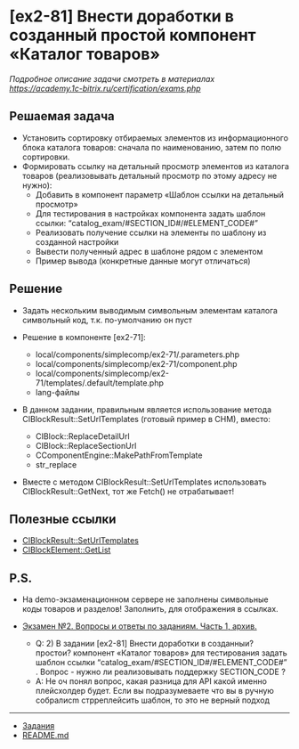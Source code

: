 # [ex2-81] Внести доработки в созданный простой компонент «Каталог товаров»

*Подробное описание задачи смотреть в материалах https://academy.1c-bitrix.ru/certification/exams.php*

## Решаемая задача

* Установить сортировку отбираемых элементов из информационного блока каталога товаров: сначала по наименованию, затем по полю сортировки.
* Формировать ссылку на детальный просмотр элементов из каталога товаров (реализовывать детальный просмотр по этому адресу не нужно):
    * Добавить в компонент параметр «Шаблон ссылки на детальный просмотр»
    * Для тестирования в настройках компонента задать шаблон ссылки: “catalog_exam/#SECTION_ID#/#ELEMENT_CODE#”
    * Реализовать получение ссылки на элементы по шаблону из созданной настройки
    * Вывести полученный адрес в шаблоне рядом с элементом
    * Пример вывода (конкретные данные могут отличаться)

## Решение

* Задать нескольким выводимым символьным элементам каталога символьный код, т.к. по-умолчанию он пуст

* Решение в компоненте [ex2-71]:
    * local/components/simplecomp/ex2-71/.parameters.php
    * local/components/simplecomp/ex2-71/component.php
    * local/components/simplecomp/ex2-71/templates/.default/template.php
    * lang-файлы

* В данном задании, правильным является использование метода CIBlockResult::SetUrlTemplates (готовый пример в CHM), вместо:
    * CIBlock::ReplaceDetailUrl
    * CIBlock::ReplaceSectionUrl
    * CComponentEngine::MakePathFromTemplate
    * str_replace

* Вместе с методом CIBlockResult::SetUrlTemplates использовать CIBlockResult::GetNext, тот же Fetch() не отрабатывает!

## Полезные ссылки

* [CIBlockResult::SetUrlTemplates](https://dev.1c-bitrix.ru/api_help/iblock/classes/ciblockresult/seturltemplates.php)
* [CIBlockElement::GetList](https://dev.1c-bitrix.ru/api_help/iblock/classes/ciblockelement/getlist.php)

## P.S.

* На demo-экзаменационном сервере не заполнены символьные коды товаров и разделов! Заполнить, для отображения в ссылках.

* [Экзамен №2. Вопросы и ответы по заданиям. Часть 1, архив.](https://dev.1c-bitrix.ru/community/forums/messages/forum6/topic91539/message555711/#message555711)
    * Q: 2) В задании [ex2-81] Внести доработки в созданныи? простои? компонент «Каталог товаров» для тестирования задать шаблон ссылки  “catalog_exam/#SECTION_ID#/#ELEMENT_CODE#” . Вопрос - нужно ли реализовывать поддержку SECTION_CODE ?
    * A: Не оч понял вопрос, какая разница для API какой именно плейсхолдер будет. Если вы подразумеваете что вы в ручную собралиcm стрреплейсить шаблон, то это не верный подход

____
* [Задания](tasks.md)
* [README.md](../../README.md)